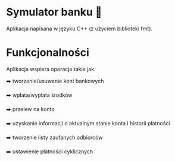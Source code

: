 # Symulator banku 🏦
Aplikacja napisana w języku C++ (z użyciem biblioteki fmt).

# Funkcjonalności
Aplikacja wspiera operacje takie jak:

➡️ tworzenie/usuwanie kont bankowych

➡️ wpłata/wypłata środków

➡️ przelew na konto

➡️ uzyskanie informacji o aktualnym stanie konta i historii płatności

➡️ tworzenie listy zaufanych odbiorców

➡️ ustawienie płatności cyklicznych
